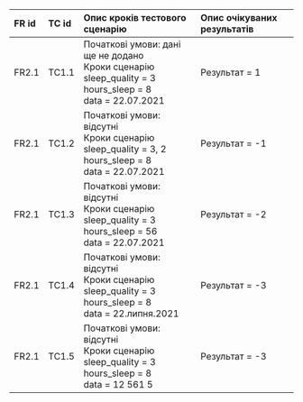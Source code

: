 |FR id|TC id|Опис кроків тестового сценарію|Опис очікуваних результатів|
|:-|:-|:-|:-|
|FR2.1|TC1.1|Початкові умови: дані ще не додано <br> Кроки сценарію <br> sleep_quality = 3  <br> hours_sleep = 8 <br> data = 22.07.2021|Результат = 1|
|FR2.1|TC1.2|Початкові умови: відсутні <br> Кроки сценарію <br> sleep_quality = 3, 2  <br> hours_sleep = 8 <br> data = 22.07.2021|Результат = -1|
|FR2.1|TC1.3|Початкові умови: відсутні <br> Кроки сценарію <br> sleep_quality = 3  <br> hours_sleep = 56 <br> data = 22.07.2021|Результат = -2|
|FR2.1|TC1.4|Початкові умови: відсутні <br> Кроки сценарію <br> sleep_quality = 3  <br> hours_sleep = 8 <br> data = 22.липня.2021|Результат = -3|
|FR2.1|TC1.5|Початкові умови: відсутні <br> Кроки сценарію <br> sleep_quality = 3  <br> hours_sleep = 8 <br> data = 12 561 5|Результат = -3|
